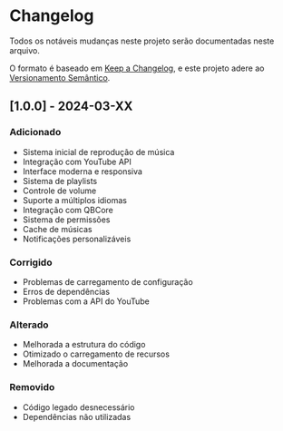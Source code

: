 # Changelog

Todos os notáveis mudanças neste projeto serão documentadas neste arquivo.

O formato é baseado em [Keep a Changelog](https://keepachangelog.com/pt-BR/1.0.0/),
e este projeto adere ao [Versionamento Semântico](https://semver.org/lang/pt-BR/).

## [1.0.0] - 2024-03-XX

### Adicionado
- Sistema inicial de reprodução de música
- Integração com YouTube API
- Interface moderna e responsiva
- Sistema de playlists
- Controle de volume
- Suporte a múltiplos idiomas
- Integração com QBCore
- Sistema de permissões
- Cache de músicas
- Notificações personalizáveis

### Corrigido
- Problemas de carregamento de configuração
- Erros de dependências
- Problemas com a API do YouTube

### Alterado
- Melhorada a estrutura do código
- Otimizado o carregamento de recursos
- Melhorada a documentação

### Removido
- Código legado desnecessário
- Dependências não utilizadas 